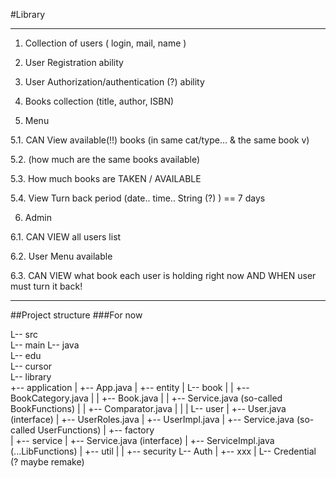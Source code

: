#Library

---


1. Collection of users ( login, mail, name )

2. User Registration ability

3. User Authorization/authentication (?) ability

4. Books collection (title, author, ISBN)

5. Menu

5.1. CAN View available(!!) books (in same cat/type... & the same book v)

5.2. (how much are the same books available)

5.3. How much books are TAKEN / AVAILABLE

5.4. View Turn back period (date.. time.. String (?) ) == 7 days

6. Admin

6.1. CAN VIEW all users list

6.2. User Menu available

6.3. CAN VIEW what book each user is holding right now AND WHEN user must turn it back!



---
##Project structure
###For now


L-- src    
  L-- main
    L-- java            
      L-- edu                
       L-- cursor                    
         L-- library                        
           +-- application
           |   +-- App.java
           |
           +-- entity
           |   L-- book
           |   |   +-- BookCategory.java
           |   |   +-- Book.java
           |   |   +-- Service.java (so-called BookFunctions)
           |   |   +-- Comparator.java
           |   |
           |   L-- user
           |       +-- User.java (interface)
           |       +-- UserRoles.java
           |       +-- UserImpl.java
           |       +-- Service.java (so-called UserFunctions)
           |
           +-- factory                        
           |
           +-- service
           |   +-- Service.java (interface)
           |   +-- ServiceImpl.java (...LibFunctions)
           |
           +-- util
           |
           |
           +-- security
               L-- Auth
               |   +-- xxx
               |
               L-- Credential (? maybe remake)